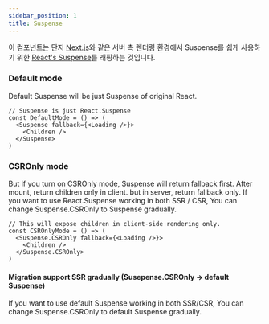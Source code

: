 ```yaml
---
sidebar_position: 1
title: Suspense
---
```


이 컴포넌트는 단지 [Next.js](https://nextjs.org)와 같은 서버 측 렌더링 환경에서 Suspense를 쉽게 사용하기 위한 [React's Suspense](https://reactjs.org/docs/react-api.html#reactsuspense)를 래핑하는 것입니다. 

### Default mode

Default Suspense will be just Suspense of original React.

```tsx
// Suspense is just React.Suspense
const DefaultMode = () => (
  <Suspense fallback={<Loading />}>
    <Children />
  </Suspense>
)
```

### CSROnly mode

But if you turn on CSROnly mode, Suspense will return fallback first. After mount, return children only in client. but in server, return fallback only.
If you want to use React.Suspense working in both SSR / CSR, You can change Suspense.CSROnly to Suspense gradually.

```tsx
// This will expose children in client-side rendering only.
const CSROnlyMode = () => (
  <Suspense.CSROnly fallback={<Loading />}>
    <Children />
  </Suspense.CSROnly>
)
```

#### Migration support SSR gradually (Susepense.CSROnly -> default Suspense)

If you want to use default Suspense working in both SSR/CSR, You can change Suspense.CSROnly to default Suspense gradually.
